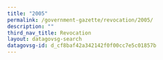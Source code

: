 ```yaml
---
title: "2005"
permalink: /government-gazette/revocation/2005/
description: ""
third_nav_title: Revocation
layout: datagovsg-search
datagovsg-id: d_cf8baf42a342142f0f00cc7e5c01857b
---
```

